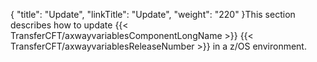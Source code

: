 {
    "title": "Update",
    "linkTitle": "Update",
    "weight": "220"
}This section describes how to update {{< TransferCFT/axwayvariablesComponentLongName  >}} {{< TransferCFT/axwayvariablesReleaseNumber  >}} in a z/OS environment.
